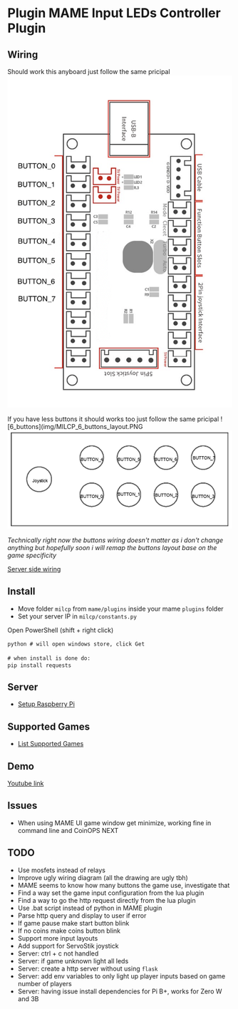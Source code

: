 # Plugin MAME Input LEDs Controller Plugin

## Wiring

Should work this anyboard just follow the same pricipal
![Board](img/MILCP_zero_delay_board_layout.png)

If you have less buttons it should works too just follow the same pricipal
![6_buttons](img/MILCP_6_buttons_layout.PNG
![8_buttons](img/MILCP_8_buttons_layout.PNG)

_Technically right now the buttons wiring doesn't matter as i don't change anything but hopefully soon i will remap the buttons layout base on the game specificity_

[Server side wiring](/rpi-server#Wiring)

## Install

- Move folder `milcp` from `mame/plugins` inside your mame `plugins` folder
- Set your server IP in `milcp/constants.py`

Open PowerShell (shift + right click)

```
python # will open windows store, click Get

# when install is done do:
pip install requests
```

## Server

- [Setup Raspberry Pi](/rpi-server)

## Supported Games

- [List Supported Games](SupportedGames.md)

## Demo

[Youtube link](https://www.youtube.com/watch?v=P2EGnTRAedU)

## Issues

- When using MAME UI game window get minimize, working fine in command line and CoinOPS NEXT

## TODO

- Use mosfets instead of relays
- Improve ugly wiring diagram (all the drawing are ugly tbh)
- MAME seems to know how many buttons the game use, investigate that
- Find a way set the game input configuration from the lua plugin
- Find a way to go the http request directly from the lua plugin
- Use .bat script instead of python in MAME plugin
- Parse http query and display to user if error
- If game pause make start button blink
- If no coins make coins button blink
- Support more input layouts
- Add support for ServoStik joystick
- Server: ctrl + c not handled
- Server: if game unknown light all leds
- Server: create a http server without using `flask`
- Server: add env variables to only light up player inputs based on game number of players
- Server: having issue install dependencies for Pi B+, works for Zero W and 3B
